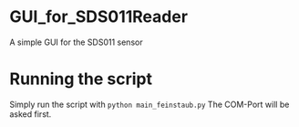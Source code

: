 # GUI_for_SDS011Reader
A simple GUI for the SDS011 sensor

# Running the script
Simply run the script with
`python main_feinstaub.py`
The COM-Port will be asked first.
